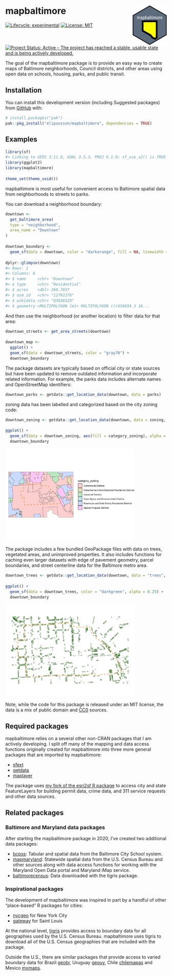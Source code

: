 
<!-- README.md is generated from README.Rmd. Please edit that file -->

# mapbaltimore <img src="man/figures/logo.png" align="right" height="123"/>

<!-- badges: start -->

[![Lifecycle:
experimental](https://img.shields.io/badge/lifecycle-experimental-orange.svg)](https://lifecycle.r-lib.org/articles/stages.html#experimental)
[![License:
MIT](https://img.shields.io/badge/License-MIT-yellow.svg)](https://opensource.org/licenses/MIT)
[![Project Status: Active – The project has reached a stable, usable
state and is being actively
developed.](https://www.repostatus.org/badges/latest/active.svg)](https://www.repostatus.org/#active)
<!-- badges: end -->

The goal of the mapbaltimore package is to provide an easy way to create
maps of Baltimore neighborhoods, Council districts, and other areas
using open data on schools, housing, parks, and public transit.

## Installation

You can install this development version (including Suggested packages)
from [GitHub](https://github.com/) with:

``` r
# install.packages("pak")
pak::pkg_install("elipousson/mapbaltimore", dependencies = TRUE)
```

## Examples

``` r
library(sf)
#> Linking to GEOS 3.11.0, GDAL 3.5.3, PROJ 9.1.0; sf_use_s2() is TRUE
library(ggplot2)
library(mapbaltimore)

theme_set(theme_void())
```

mapbaltimore is most useful for convenient access to Baltimore spatial
data from neighborhoods to streets to parks.

You can download a neighborhood boundary:

``` r
downtown <-
  get_baltimore_area(
  type = "neighborhood",
  area_name = "Downtown"
)

downtown_boundary <-
  geom_sf(data = downtown, color = "darkorange", fill = NA, linewidth = 0.75, linetype = "dashed")

dplyr::glimpse(downtown)
#> Rows: 1
#> Columns: 6
#> $ name     <chr> "Downtown"
#> $ type     <chr> "Residential"
#> $ acres    <dbl> 260.7037
#> $ osm_id   <chr> "12792276"
#> $ wikidata <chr> "Q3038329"
#> $ geometry <MULTIPOLYGON [m]> MULTIPOLYGON (((434034.3 18...
```

And then use the neighborhood (or another location) to filter data for
that area:

``` r
downtown_streets <- get_area_streets(downtown)

downtown_map <-
  ggplot() +
  geom_sf(data = downtown_streets, color = "gray70") +
  downtown_boundary
```

The package datasets are typically based on official city or state
sources but have been updated to remove outdated information and
incorporate related information. For example, the parks data includes
alternate names and OpenStreetMap identifiers:

``` r
downtown_parks <- getdata::get_location_data(downtown, data = parks)
```

zoning data has been labelled and categorized based on the city zoning
code:

``` r
downtown_zoning <- getdata::get_location_data(downtown, data = zoning, dist = 500, unit = "m")

ggplot() +
  geom_sf(data = downtown_zoning, aes(fill = category_zoning), alpha = 0.3) +
  downtown_boundary
```

<img src="man/figures/README-unnamed-chunk-5-1.png" width="80%" />

The package includes a few bundled GeoPackage files with data on trees,
vegetated areas, and unimproved properties. It also includes functions
for caching even larger datasets with edge of pavement geometry, parcel
boundaries, and street centerline data for the Baltimore metro area.

``` r
downtown_trees <- getdata::get_location_data(downtown, data = "trees", package = "mapbaltimore", dist = 100, unit = "m")

ggplot() +
  geom_sf(data = downtown_trees, color = "darkgreen", alpha = 0.25) +
  downtown_boundary
```

<img src="man/figures/README-unnamed-chunk-6-1.png" width="80%" />

Note, while the code for this package is released under an MIT license,
the data is a mix of public domain and
[CC0](https://creativecommons.org/publicdomain/zero/1.0/) sources.

## Required packages

mapbaltimore relies on a several other non-CRAN packages that I am
actively developing. I split off many of the mapping and data access
functions originally created for mapbaltimore into three more general
packages that are imported by mapbaltimore:

- [sfext](https://elipousson.github.io/sfext/)
- [getdata](https://elipousson.github.io/getdata/)
- [maplayer](https://elipousson.github.io/maplayer/)

The package uses [my fork of the esri2sf R
package](https://github.com/elipousson/esri2sf/) to access city and
state FeatureLayers for building permit data, crime data, and 311
service requests and other data sources.

## Related packages

### Baltimore and Maryland data packages

After starting the mapbaltimore package in 2020, I’ve created two
additional data packages:

- [bcpss](https://elipousson.github.io/bcpss/): Tabular and spatial data
  from the Baltimore City School system.
- [mapmaryland](https://elipousson.github.io/mapmaryland/): Statewide
  spatial data from the U.S. Census Bureau and other sources along with
  data access functions for working with the Maryland Open Data portal
  and Maryland iMap service.
- [baltimorecensus](https://elipousson.github.io/baltimorecensus/): Data
  downloaded with the tigris package.

### Inspirational packages

The development of mapbaltimore was inspired in part by a handful of
other “place-based” R packages for cities:

- [nycgeo](https://nycgeo.mattherman.info/index.html) for New York City
- [gateway](https://github.com/slu-openGIS/gateway) for Saint Louis

At the national level, [tigris](https://github.com/walkerke/tigris)
provides access to boundary data for all geographies used by the U.S.
Census Bureau. mapbaltimore uses tigris to download all of the U.S.
Census geographies that are included with the package.

Outside the U.S., there are similar packages that provide access to
varied boundary data for Brazil
[geobr](https://github.com/ipeaGIT/geobr), Uruguay
[geouy](https://github.com/RichDeto/geouy), Chile
[chilemapas](https://github.com/pachamaltese/chilemapas) and Mexico
[mxmaps](https://github.com/diegovalle/mxmaps).
